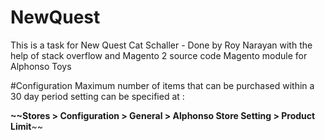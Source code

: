 # NewQuest
This is a task for New Quest Cat Schaller - Done by Roy Narayan with the help of stack overflow and Magento 2 source code
Magento module for Alphonso Toys

#Configuration
Maximum number of items that can be purchased within a 30 day period setting can be specified at :

**~~Stores > Configuration > General > Alphonso Store Setting > Product Limit**~~




